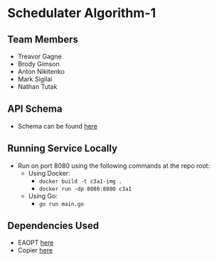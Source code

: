 # Schedulater Algorithm-1
## Team Members
- Treavor Gagne
- Brody Gimson
- Anton Nikitenko
- Mark Sigilai
- Nathan Tutak
## API Schema
- Schema can be found [here](https://seng499-s22-company3.github.io/shared/algorithm1/)
## Running Service Locally
- Run on port 8080 using the following commands at the repo root:
   - Using Docker:
      - ```docker build -t c3a1-img .```
      - ```docker run -dp 8080:8080 c3a1```
   - Using Go: 
      - ```go run main.go ```
## Dependencies Used
- EAOPT [here](https://github.com/MaxHalford/eaopt)
- Copier [here](https://github.com/jinzhu/copier)
